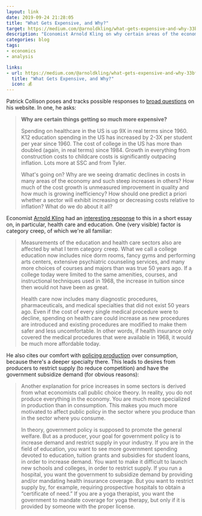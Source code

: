 ```yaml
---
layout: link
date: 2019-09-24 21:28:05
title: "What Gets Expensive, and Why?"
target: https://medium.com/@arnoldkling/what-gets-expensive-and-why-33bf4b891be2
description: "Economist Arnold Kling on why certain areas of the economy increase in cost while others drop."
categories: blog
tags:
- economics
- analysis

links:
- url: https://medium.com/@arnoldkling/what-gets-expensive-and-why-33bf4b891be2
  title: "What Gets Expensive, and Why?"
  icon: 💰
---
```


Patrick Collison poses and tracks possible responses to [broad questions](https://patrickcollison.com/questions) on his website. In one, he asks:

> **Why are certain things getting so much more expensive?**
>
> Spending on healthcare in the US is up 9X in real terms since 1960. K12 education spending in the US has increased by 2-3X per student per year since 1960. The cost of college in the US has more than doubled (again, in real terms) since 1984. Growth in everything from construction costs to childcare costs is significantly outpacing inflation. Lots more at SSC and from Tyler.
>
> What's going on? Why are we seeing dramatic declines in costs in many areas of the economy and such steep increases in others? How much of the cost growth is unmeasured improvement in quality and how much is growing inefficiency? How should one predict a priori whether a sector will exhibit increasing or decreasing costs relative to inflation? What do we do about it all?

Economist [Arnold Kling](http://www.arnoldkling.com/ "Arnold Kling") had an [interesting response](https://medium.com/@arnoldkling/what-gets-expensive-and-why-33bf4b891be2 "What Gets Expensive, and Why?") to this in a short essay on, in particular, health care and education. One (very visible) factor is category creep, of which we're all familiar:

> Measurements of the education and health care sectors also are affected by what I term category creep. What we call a college education now includes nice dorm rooms, fancy gyms and performing arts centers, extensive psychiatric counseling services, and many more choices of courses and majors than was true 50 years ago. If a college today were limited to the same amenities, courses, and instructional techniques used in 1968, the increase in tuition since then would not have been as great.
>
> Health care now includes many diagnostic procedures, pharmaceuticals, and medical specialties that did not exist 50 years ago. Even if the cost of every single medical procedure were to decline, spending on health care could increase as new procedures are introduced and existing procedures are modified to make them safer and less uncomfortable. In other words, if health insurance only covered the medical procedures that were available in 1968, it would be much more affordable today.

He also cites our comfort with [policing production](https://www.econtalk.org/library/Enc1/PublicChoiceTheory.html "Public choice theory") over consumption, because there's a deeper specialty there. This leads to desires from producers to restrict supply (to reduce competition) and have the government subsidize demand (for obvious reasons):

> Another explanation for price increases in some sectors is derived from what economists call public choice theory. In reality, you do not produce everything in the economy. You are much more specialized in production than in consumption. This makes you much more motivated to affect public policy in the sector where you produce than in the sector where you consume.
>
> In theory, government policy is supposed to promote the general welfare. But as a producer, your goal for government policy is to increase demand and restrict supply in your industry. If you are in the field of education, you want to see more government spending devoted to education, tuition grants and subsidies for student loans, in order to increase demand. You want to make it difficult to launch new schools and colleges, in order to restrict supply. If you run a hospital, you want the government to subsidize demand by providing and/or mandating health insurance coverage. But you want to restrict supply by, for example, requiring prospective hospitals to obtain a “certificate of need.” If you are a yoga therapist, you want the government to mandate coverage for yoga therapy, but only if it is provided by someone with the proper license.
